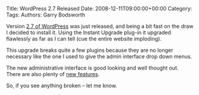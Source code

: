 Title: WordPress 2.7 Released
Date: 2008-12-11T09:00:00+00:00
Category: 
Tags: 
Authors: Garry Bodsworth

Version [2.7 of WordPress][1] was just released, and being a bit fast on the draw I decided to install it. Using the Instant Upgrade plug-in it upgraded flawlessly as far as I can tell (cue the entire website imploding).

This upgrade breaks quite a few plugins because they are no longer necessary like the one I used to give the admin interface drop down menus.

The new administrative interface is good looking and well thought out. There are also plenty of [new features][2].

So, if you see anything broken &#8211; let me know.

 [1]: http://wordpress.org/development/2008/12/coltrane/
 [2]: http://mashable.com/2008/12/04/wordpress-27-features/